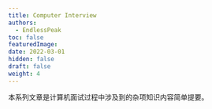 ```yaml
---
title: Computer Interview
authors:
  - EndlessPeak
toc: false
featuredImage: 
date: 2022-03-01
hidden: false
draft: false
weight: 4
---
```


本系列文章是计算机面试过程中涉及到的杂项知识内容简单提要。

